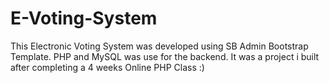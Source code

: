 # E-Voting-System

This Electronic Voting System was developed using SB Admin Bootstrap Template.
PHP and MySQL was use for the backend.
It was a project i built after completing a 4 weeks Online PHP Class :)
